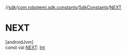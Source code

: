 //[sdk](../../../index.md)/[com.robotemi.sdk.constants](../index.md)/[SdkConstants](index.md)/[NEXT](-n-e-x-t.md)

# NEXT

[androidJvm]\
const val [NEXT](-n-e-x-t.md): [Int](https://kotlinlang.org/api/latest/jvm/stdlib/kotlin/-int/index.html)
